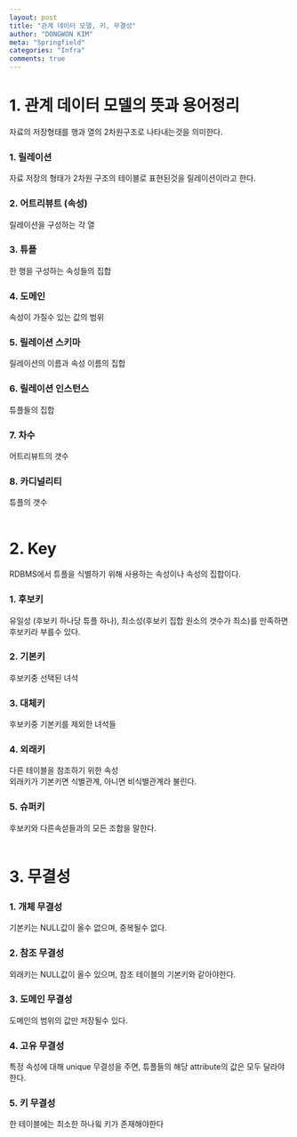 ```yaml
---
layout: post
title: "관계 데이터 모델, 키, 무결성"
author: "DONGWON KIM"
meta: "Springfield"
categories: "Infra"
comments: true
---
```


# 1. 관계 데이터 모델의 뜻과 용어정리
자료의 저장형태를 행과 열의 2차원구조로 나타내는것을 의미한다.

### 1. 릴레이션
자료 저장의 형태가 2차원 구조의 테이블로 표현된것을 릴레이션이라고 한다.

### 2. 어트리뷰트 (속성)
릴레이션을 구성하는 각 열

### 3. 튜플 
한 행을 구성하는 속성들의 집합

### 4. 도메인
속성이 가질수 있는 값의 범위

### 5. 릴레이션 스키마
릴레이션의 이름과 속성 이름의 집합

### 6. 릴레이션 인스턴스
튜플들의 집합

### 7. 차수
어트리뷰트의 갯수

### 8. 카디널리티
튜플의 갯수<br/><br/>

# 2. Key
RDBMS에서 튜플을 식별하기 위해 사용하는 속성이나 속성의 집합이다.

### 1. 후보키
유일성 (후보키 하나당 튜플 하나), 최소성(후보키 집합 원소의 갯수가 최소)를 만족하면 후보키라 부를수 있다.

### 2. 기본키
후보키중 선택된 녀석

### 3. 대체키
후보키중 기본키를 제외한 녀석들

### 4. 외래키
다른 테이블을 참조하기 위한 속성<br/>
외래키가 기본키면 식별관계, 아니면 비식별관계라 불린다.

### 5. 슈퍼키
후보키와 다른속섣들과의 모든 조합을 말한다.
<br/><br/>

# 3. 무결성
### 1. 개체 무결성
기본키는 NULL값이 올수 없으며, 중복될수 없다.

### 2. 참조 무결성
외래키는 NULL값이 올수 있으며, 참조 테이블의 기본키와 같아야한다.

### 3. 도메인 무결성
도메인의 범위의 값만 저장될수 있다.

### 4. 고유 무결성
특정 속성에 대해 unique 무결성을 주면, 튜플들의 해당 attribute의 값은 모두 달라야한다.

### 5. 키 무결성
한 테이블에는 최소한 하나읰 키가 존재해야한다